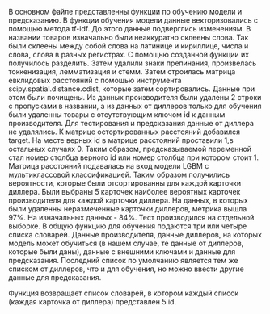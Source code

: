 В основном файле представленны функции по обучению модели и предсказанию. В функции обучения модели данные 
векторизовались с помощью метода tf-idf. До этого данные подверглись изменениям. В названии товаров изначально были
неаккуратно склеены слова. Так были склеены между собой слова на латинице и кириллице, числа и слова, слова в разных
регистрах. С помощью созданной функции их получилось разделить. Затем удалили знаки препинания, произвелась
токкенизация, лемматизация и стемм. Затем строилась матрица евклидовых расстояний с помощью инструмента
scipy.spatial.distance.cdist, которые затем сортировались. 
Данные при этом были почищены. Из данных производителя были удалены 2 строки с пропусками в названии, а из данных 
от диллеров только для обучения были удаленны товары с отсутствующим ключом id к данным производителя. Для тестирования 
и предсказания данные от диллера не удалялись.
К матрице остортированных расстояний добавился target. На месте верных id в матрице расстояний проставили 1,в остальных
случаях 0. Таким образом, предсказываемой переменной стал номер столбца верного id или номер столбца при котором стоит 1.
Матрица расстояний подавалась на вход модели LGBM с мультиклассовой классификацией. Таким образом получились вероятности, 
которые были отсортированны для каждой карточки диллера. Были выбраны 5 карточек наиболее вероятных карточек производителя
для каждой карточки диллера. На данных, в которых были удаленны неразмеченные карточки диллеров, метрика вышла 97%. На
изначальных данных - 84%. Тест производился на отдельной выборке.
В общую функцию для обучения подаются три или четыре списка словарей. Данные производителя, данные диллеров,
на которых модель может обучиться (в нашем случае, те данные от диллеров, которые были даны), данные с внешними ключами и 
данные для предсказания. Последний список по умолчанию является тем же списком от диллеров, что и для обучения, но можно
ввести другие данные для предсказания.

Функция возвращает список словарей, в котором каждый список (каждая карточка от диллера) представлен 5 id.
